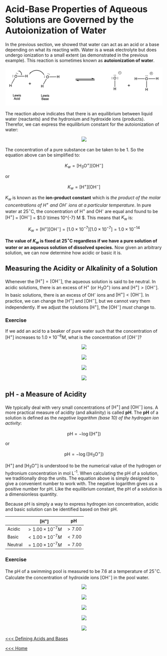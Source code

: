 # Acid-Base Properties of Aqueous Solutions are Governed by the Autoionization of Water

In the previous section, we showed that water can act as an acid or a base depending on what its reacting with. Water is a weak electrolyte but does undergo ionization to a small extent (as demonstrated in the previous example). This reaction is sometimes known as **autoionization of water**.

![H2O-auto](../Images/H2O-auto.png)

The reaction above indicates that there is an equilibrium between liquid water (reactants) and the hydronium and hydroxide ions (products). Therefor, we can express the equilibrium constant for the autoionization of water:

<p align='center'>
<img src="https://latex.codecogs.com/svg.image?\small&space;&space;K_{w}=\frac{[\text{H}_{3}\text{O}^{&plus;}][\text{OH}^{-}]}{[\text{H}_{2}\text{O}]^{2}}" />
</p>

The concentration of a pure substance can be taken to be 1. So the equation above can be simplified to:

$$ K_{w} = [\text{H}_{3}\text{O}^{+}][\text{OH}^{-}] $$

or

$$ K_{w} = [\text{H}^{+}][\text{OH}^{-}] $$

$K_{w}$ is known as the **ion-product constant** which is *the product of the molar concentrations of H<sup>+</sup> and OH<sup>-</sup> ions at a particular temperature*. In pure water at $25^{\circ}\text{C}$, the concentration of H<sup>+</sup> and OH<sup>-</sup> are equal and found to be $[\text{H}^{+}]$ = $[\text{OH}^{-}]$ = $1.0 \times 10^{-7} M $. This means that $K_{w}$ is:

$$ K_{w} = [\text{H}^{+}][\text{OH}^{-}] = [1.0 \times 10^{-7}][1.0 \times 10^{-7}] = 1.0 \times 10^{-14} $$

**The value of $K_{w}$ is fixed at $25^{\circ}\text{C}$ regardless if we have a pure solution of water or an aqueous solution of dissolved species.** Now given an arbitrary solution, we can now determine how acidic or basic it is.

## Measuring the Acidity or Alkalinity of a Solution

Whenever the $[\text{H}^{+}] = [\text{OH}^{-}]$, the aqueous solution is said to be neutral. In acidic solutions, there is an excess of H<sup>+</sup> (or H<sub>3</sub>O<sup>+</sup>) ions and $[\text{H}^{+}] > [\text{OH}^{-}]$. In basic solutions, there is an excess of OH<sup>-</sup> ions and $[\text{H}^{+}] < [\text{OH}^{-}]$. In practice, we can change the $[\text{H}^{+}]$ and $[\text{OH}^{-}]$, but we cannot vary them independently. If we adjust the solutions $[\text{H}^{+}]$, the $[\text{OH}^{-}]$ *must* change to.

### Exercise

If we add an acid to a beaker of pure water such that the concentration of $[\text{H}^{+}]$ increases to $1.0 \times 10^{-6} M$, what is the concentration of $[\text{OH}^{-}]$?

<p align='center'>
<img src="https://latex.codecogs.com/svg.image?\small&space;&space;K_{w}=\frac{[\text{H}_{3}\text{O}^{&plus;}][\text{OH}^{-}]}{[\text{H}_{2}\text{O}]^{2}}" />
</p>

<p align='center'>
<img src="https://latex.codecogs.com/svg.image?\small&space;\frac{K_{w}[\text{H}_{2}\text{O}]^{2}}{[\text{H}_{3}\text{O}^{&plus;}]}=[\text{OH}^{-}]" />
</p>

<p align='center'>
<img src="https://latex.codecogs.com/svg.image?\small&space;[\text{OH}^{-}]=\frac{1\times&space;10^{-14}[1.0&space;M]^{2}}{[1.0\times&space;10^{-6}M]}" />
</p>

<p align='center'>
<img src="https://latex.codecogs.com/svg.image?\small&space;[\text{OH}^{-}]=1\times&space;10^{-8}" />
</p>


## pH - a Measure of Acidity

We typically deal with very small concentrations of $[\text{H}^{+}]$ and $[\text{OH}^{-}]$ ions. A more practical measure of acidity (and alkalinity) is called **pH**. The **pH** of a solution is defined as the *negative logarithm (base 10) of the hydrogen ion activity*:

$$ \text{pH} = -\log([\text{H}^{+}]) $$

or 

$$ \text{pH} = -\log([\text{H}_{3}\text{O}^{+}]) $$

\[H<sup>+</sup>\] and \[H<sub>3</sub>O<sup>+</sup>\] is understood to be the numerical value of the hydrogen or hydronium concentration in mol L<sup>-1</sup>. When calculating the pH of a solution, we traditionally drop the units. The equation above is simply designed to give a convenient number to work with. The negative logarithm gives us a positive number for pH. Like the equilibrium constant, the pH of a solution is a dimensionless quantity. 

Because pH is simply a way to express hydrogen ion concentration, acidic and basic solution can be identified based on their pH.

| | \[H<sup>+</sup>\] | pH |
| --- | --- | --- |
| Acidic | $> 1.00 \times 10^{-7} M$ | $> 7.00$ |
| Basic | $< 1.00 \times 10^{-7} M$ | $< 7.00$ |
| Neutral | $= 1.00 \times 10^{-7} M$ | $= 7.00$ |

### Exercise

The pH of a swimming pool is measured to be 7.6 at a temperature of $25^{\circ}\text{C}$. Calculate the concentration of hydroxide ions \[OH<sup>−</sup>\] in the pool water.

<p align='center'>
<img src="https://latex.codecogs.com/svg.image?\small&space;[\text{OH}^{-}]=\frac{K_{w}}{[H^{&plus;}]}" />
</p>

<p align='center'>
<img src="https://latex.codecogs.com/svg.image?\small&space;\text{pH}=-\log[H^{&plus;}]" />
</p>

<p align='center'>
<img src="https://latex.codecogs.com/svg.image?\small&space;[H^{&plus;}]=10^{-\text{pH}}" />
</p>

<p align='center'>
<img src="https://latex.codecogs.com/svg.image?\small&space;[\text{OH}^{-}]=\frac{1.0\times&space;10^{-14}}{1.0\times&space;10^{-\text{7.6}}}" />
</p>

<p align='center'>
<img src="https://latex.codecogs.com/svg.image?\small&space;[\text{OH}^{-}]=4.0\times&space;10^{-7}M" />
</p>

[<<< Defining Acids and Bases](./AB-Theory-comp.md)

[<<< Home](../README.md)